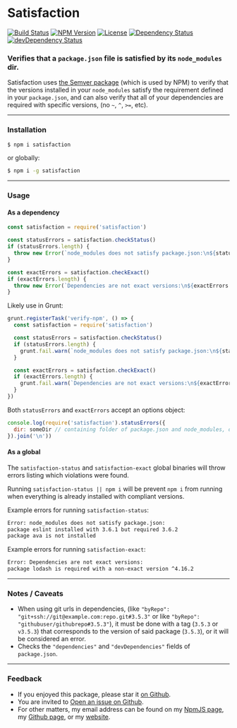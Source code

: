 # Satisfaction

[![Build Status](https://travis-ci.org/danyshaanan/satisfaction.png)](https://travis-ci.org/danyshaanan/satisfaction)
[![NPM Version](https://img.shields.io/npm/v/satisfaction.svg?style=flat)](https://npmjs.org/package/satisfaction)
[![License](http://img.shields.io/npm/l/satisfaction.svg?style=flat)](LICENSE)
[![Dependency Status](https://david-dm.org/danyshaanan/satisfaction.svg)](https://david-dm.org/danyshaanan/satisfaction)
[![devDependency Status](https://david-dm.org/danyshaanan/satisfaction/dev-status.svg)](https://david-dm.org/danyshaanan/satisfaction#info=devDependencies)

### Verifies that a `package.json` file is satisfied by its `node_modules` dir.

Satisfaction uses
[the Semver package](https://github.com/npm/node-semver)
(which is used by NPM) to verify that the versions installed in your `node_modules`
satisfy the requirement defined in your `package.json`,
and can also verify that all of your dependencies are required with specific versions,
(no `~`, `^`, `>=`, etc).


* * *
### Installation
```bash
$ npm i satisfaction
```

or globally:
```bash
$ npm i -g satisfaction
```


* * *
### Usage

#### As a dependency

```js
const satisfaction = require('satisfaction')

const statusErrors = satisfaction.checkStatus()
if (statusErrors.length) {
  throw new Error(`node_modules does not satisfy package.json:\n${statusErrors.join('\n')}`)
}

const exactErrors = satisfaction.checkExact()
if (exactErrors.length) {
  throw new Error(`Dependencies are not exact versions:\n${exactErrors.join('\n')}`)
}
```

Likely use in Grunt:
```js
grunt.registerTask('verify-npm', () => {
  const satisfaction = require('satisfaction')

  const statusErrors = satisfaction.checkStatus()
  if (statusErrors.length) {
    grunt.fail.warn(`node_modules does not satisfy package.json:\n${statusErrors.join('\n')}`)
  }

  const exactErrors = satisfaction.checkExact()
  if (exactErrors.length) {
    grunt.fail.warn(`Dependencies are not exact versions:\n${exactErrors.join('\n')}`)
  }
})
```

Both `statusErrors` and `exactErrors` accept an options object:
```js
console.log(require('satisfaction').statusErrors({
  dir: someDir // containing folder of package.json and node_modules, defaults to process.cwd()
}).join('\n'))
```

#### As a global

The `satisfaction-status` and `satisfaction-exact` global binaries will throw errors listing which violations were found.

Running `satisfaction-status || npm i` will be prevent `npm i` from running when everything is already installed with compliant versions.

Example errors for running `satisfaction-status`:
```bash
Error: node_modules does not satisfy package.json:
package eslint installed with 3.6.1 but required 3.6.2
package ava is not installed
```

Example errors for running `satisfaction-exact`:
```bash
Error: Dependencies are not exact versions:
package lodash is required with a non-exact version ^4.16.2
```


* * *
### Notes / Caveats
* When using git urls in dependencies, (like `"byRepo": "git+ssh://git@example.com:repo.git#3.5.3"` or like `"byRepo": "githubuser/githubrepo#3.5.3"`), it must be done with a tag (`3.5.3` or `v3.5.3`) that corresponds to the version of said package (`3.5.3`), or it will be considered an error.
* Checks the `"dependencies"` and `"devDependencies"` fields of `package.json`.


* * *
### Feedback
* If you enjoyed this package, please star it [on Github](https://github.com/danyshaanan/satisfaction).
* You are invited to [Open an issue on Github](https://github.com/danyshaanan/satisfaction/issues).
* For other matters, my email address can be found on my [NpmJS page](https://www.npmjs.org/~danyshaanan), my [Github page](https://github.com/danyshaanan), or my [website](http://danyshaanan.com/).
